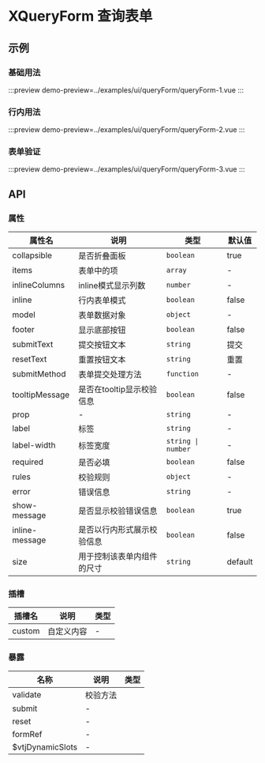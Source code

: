 # XQueryForm 查询表单


## 示例


### 基础用法

:::preview
demo-preview=../examples/ui/queryForm/queryForm-1.vue
:::


### 行内用法

:::preview
demo-preview=../examples/ui/queryForm/queryForm-2.vue
:::


### 表单验证

:::preview
demo-preview=../examples/ui/queryForm/queryForm-3.vue
:::






## API

### 属性 

| 属性名         | 说明                       | 类型               | 默认值  |
| -------------- | -------------------------- | ------------------ | ------- |
| collapsible    | 是否折叠面板               | `boolean`          | true    |
| items          | 表单中的项                 | `array`            | -       |
| inlineColumns  | inline模式显示列数         | `number`           | -       |
| inline         | 行内表单模式               | `boolean`          | false   |
| model          | 表单数据对象               | `object`           | -       |
| footer         | 显示底部按钮               | `boolean`          | false   |
| submitText     | 提交按钮文本               | `string`           | 提交    |
| resetText      | 重置按钮文本               | `string`           | 重置    |
| submitMethod   | 表单提交处理方法           | `function`         | -       |
| tooltipMessage | 是否在tooltip显示校验信息  | `boolean`          | false   |
| prop           | -                          | `string`           | -       |
| label          | 标签                       | `string`           | -       |
| label-width    | 标签宽度                   | `string \| number` | -       |
| required       | 是否必填                   | `boolean`          | false   |
| rules          | 校验规则                   | `object`           | -       |
| error          | 错误信息                   | `string`           | -       |
| show-message   | 是否显示校验错误信息       | `boolean`          | true    |
| inline-message | 是否以行内形式展示校验信息 | `boolean`          | false   |
| size           | 用于控制该表单内组件的尺寸 | `string`           | default |



### 插槽

| 插槽名 | 说明       | 类型 |
| ------ | ---------- | ---- |
| custom | 自定义内容 | -    |



### 暴露

| 名称             | 说明     | 类型 |
| ---------------- | -------- | ---- |
| validate         | 校验方法 |
| submit           | -        |
| reset            | -        |
| formRef          | -        |
| $vtjDynamicSlots | -        |